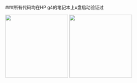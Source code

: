###所有代码均在HP g4的笔记本上u盘启动验证过


<img src="https://raw.githubusercontent.com/cherishsir/ubuntu230os/master/ucgui.png" width="200" height="200">


<img src="https://raw.githubusercontent.com/cherishsir/ubuntu230os/master/ucgui1.png" width="200" height="200">
